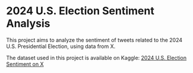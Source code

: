 # 2024 U.S. Election Sentiment Analysis

This project aims to analyze the sentiment of tweets related to the 2024 U.S. Presidential Election, using data from X.

The dataset used in this project is available on Kaggle: [2024 U.S. Election Sentiment on X](https://www.kaggle.com/datasets/emirhanai/2024-u-s-election-sentiment-on-x)
